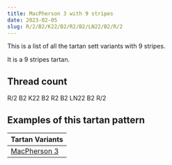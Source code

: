 ```yaml
---
title: MacPherson 3 with 9 stripes
date: 2023-02-05
slug: R/2/B2/K22/B2/R2/B2/LN22/B2/R/2
---
```

This is a list of all the tartan sett variants with 9 stripes.

It is a 9 stripes tartan.


## Thread count
R/2 B2 K22 B2 R2 B2 LN22 B2 R/2

## Examples of this tartan pattern

| Tartan Variants |
|---------------|
| [MacPherson 3](/variants/r/2/b2/k22/b2/r2/b2/ln22/b2/r/2-b5480b0-k000000-lne0e0e0-rc00000)||
